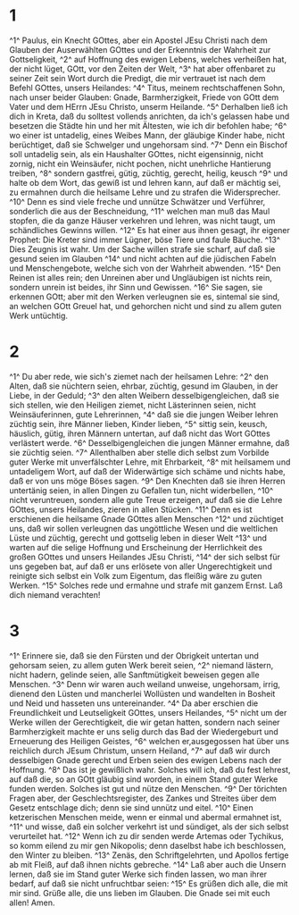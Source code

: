 # 1
^1^ Paulus, ein Knecht GOttes, aber ein Apostel JEsu Christi nach dem Glauben der Auserwählten GOttes und der Erkenntnis der Wahrheit zur Gottseligkeit, ^2^ auf Hoffnung des ewigen Lebens, welches verheißen hat, der nicht lüget, GOtt, vor den Zeiten der Welt, ^3^ hat aber offenbaret zu seiner Zeit sein Wort durch die Predigt, die mir vertrauet ist nach dem Befehl GOttes, unsers Heilandes: ^4^ Titus, meinem rechtschaffenen Sohn, nach unser beider Glauben: Gnade, Barmherzigkeit, Friede von GOtt dem Vater und dem HErrn JEsu Christo, unserm Heilande. ^5^ Derhalben ließ ich dich in Kreta, daß du solltest vollends anrichten, da ich's gelassen habe und besetzen die Städte hin und her mit Ältesten, wie ich dir befohlen habe; ^6^ wo einer ist untadelig, eines Weibes Mann, der gläubige Kinder habe, nicht berüchtiget, daß sie Schwelger und ungehorsam sind. ^7^ Denn ein Bischof soll untadelig sein, als ein Haushalter GOttes, nicht eigensinnig, nicht zornig, nicht ein Weinsäufer, nicht pochen, nicht unehrliche Hantierung treiben, ^8^ sondern gastfrei, gütig, züchtig, gerecht, heilig, keusch ^9^ und halte ob dem Wort, das gewiß ist und lehren kann, auf daß er mächtig sei, zu ermahnen durch die heilsame Lehre und zu strafen die Widersprecher. ^10^ Denn es sind viele freche und unnütze Schwätzer und Verführer, sonderlich die aus der Beschneidung, ^11^ welchen man muß das Maul stopfen, die da ganze Häuser verkehren und lehren, was nicht taugt, um schändliches Gewinns willen. ^12^ Es hat einer aus ihnen gesagt, ihr eigener Prophet: Die Kreter sind immer Lügner, böse Tiere und faule Bäuche. ^13^ Dies Zeugnis ist wahr. Um der Sache willen strafe sie scharf, auf daß sie gesund seien im Glauben ^14^ und nicht achten auf die jüdischen Fabeln und Menschengebote, welche sich von der Wahrheit abwenden. ^15^ Den Reinen ist alles rein; den Unreinen aber und Ungläubigen ist nichts rein, sondern unrein ist beides, ihr Sinn und Gewissen. ^16^ Sie sagen, sie erkennen GOtt; aber mit den Werken verleugnen sie es, sintemal sie sind, an welchen GOtt Greuel hat, und gehorchen nicht und sind zu allem guten Werk untüchtig.

# 2
^1^ Du aber rede, wie sich's ziemet nach der heilsamen Lehre: ^2^ den Alten, daß sie nüchtern seien, ehrbar, züchtig, gesund im Glauben, in der Liebe, in der Geduld; ^3^ den alten Weibern desselbigengleichen, daß sie sich stellen, wie den Heiligen ziemet, nicht Lästerinnen seien, nicht Weinsäuferinnen, gute Lehrerinnen, ^4^ daß sie die jungen Weiber lehren züchtig sein, ihre Männer lieben, Kinder lieben, ^5^ sittig sein, keusch, häuslich, gütig, ihren Männern untertan, auf daß nicht das Wort GOttes verlästert werde. ^6^ Desselbigengleichen die jungen Männer ermahne, daß sie züchtig seien. ^7^ Allenthalben aber stelle dich selbst zum Vorbilde guter Werke mit unverfälschter Lehre, mit Ehrbarkeit, ^8^ mit heilsamem und untadeligem Wort, auf daß der Widerwärtige sich schäme und nichts habe, daß er von uns möge Böses sagen. ^9^ Den Knechten daß sie ihren Herren untertänig seien, in allen Dingen zu Gefallen tun, nicht widerbellen, ^10^ nicht veruntreuen, sondern alle gute Treue erzeigen, auf daß sie die Lehre GOttes, unsers Heilandes, zieren in allen Stücken. ^11^ Denn es ist erschienen die heilsame Gnade GOttes allen Menschen ^12^ und züchtiget uns, daß wir sollen verleugnen das ungöttliche Wesen und die weltlichen Lüste und züchtig, gerecht und gottselig leben in dieser Welt ^13^ und warten auf die selige Hoffnung und Erscheinung der Herrlichkeit des großen GOttes und unsers Heilandes JEsu Christi, ^14^ der sich selbst für uns gegeben bat, auf daß er uns erlösete von aller Ungerechtigkeit und reinigte sich selbst ein Volk zum Eigentum, das fleißig wäre zu guten Werken. ^15^ Solches rede und ermahne und strafe mit ganzem Ernst. Laß dich niemand verachten!

# 3
^1^ Erinnere sie, daß sie den Fürsten und der Obrigkeit untertan und gehorsam seien, zu allem guten Werk bereit seien, ^2^ niemand lästern, nicht hadern, gelinde seien, alle Sanftmütigkeit beweisen gegen alle Menschen. ^3^ Denn wir waren auch weiland unweise, ungehorsam, irrig, dienend den Lüsten und mancherlei Wollüsten und wandelten in Bosheit und Neid und hasseten uns untereinander. ^4^ Da aber erschien die Freundlichkeit und Leutseligkeit GOttes, unsers Heilandes, ^5^ nicht um der Werke willen der Gerechtigkeit, die wir getan hatten, sondern nach seiner Barmherzigkeit machte er uns selig durch das Bad der Wiedergeburt und Erneuerung des Heiligen Geistes, ^6^ welchen er,ausgegossen hat über uns reichlich durch JEsum Christum, unsern Heiland, ^7^ auf daß wir durch desselbigen Gnade gerecht und Erben seien des ewigen Lebens nach der Hoffnung. ^8^ Das ist je gewißlich wahr. Solches will ich, daß du fest lehrest, auf daß die, so an GOtt gläubig sind worden, in einem Stand guter Werke funden werden. Solches ist gut und nütze den Menschen. ^9^ Der törichten Fragen aber, der Geschlechtsregister, des Zankes und Streites über dem Gesetz entschlage dich; denn sie sind unnütz und eitel. ^10^ Einen ketzerischen Menschen meide, wenn er einmal und abermal ermahnet ist, ^11^ und wisse, daß ein solcher verkehrt ist und sündiget, als der sich selbst verurteilet hat. ^12^ Wenn ich zu dir senden werde Artemas oder Tychikus, so komm eilend zu mir gen Nikopolis; denn daselbst habe ich beschlossen, den Winter zu bleiben. ^13^ Zenäs, den Schriftgelehrten, und Apollos fertige ab mit Fleiß, auf daß ihnen nichts gebreche. ^14^ Laß aber auch die Unsern lernen, daß sie im Stand guter Werke sich finden lassen, wo man ihrer bedarf, auf daß sie nicht unfruchtbar seien: ^15^ Es grüßen dich alle, die mit mir sind. Grüße alle, die uns lieben im Glauben. Die Gnade sei mit euch allen! Amen.